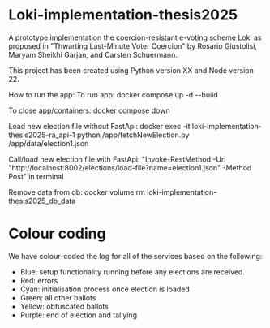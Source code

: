 # Loki-implementation-thesis2025

A prototype implementation the coercion-resistant e-voting scheme Loki as proposed in "Thwarting Last-Minute Voter Coercion" by Rosario Giustolisi, Maryam Sheikhi Garjan, and Carsten Schuermann.

This project has been created using Python version XX and Node version 22.

How to run the app:
To run app:
docker compose up -d --build

To close app/containers:
docker compose down

Load new election file without FastApi: docker exec -it loki-implementation-thesis2025-ra_api-1 python /app/fetchNewElection.py /app/data/election1.json

Call/load new election file with FastApi: "Invoke-RestMethod -Uri "http://localhost:8002/elections/load-file?name=election1.json" -Method Post" in terminal

Remove data from db: docker volume rm loki-implementation-thesis2025_db_data

# Colour coding

We have colour-coded the log for all of the services based on the following:

- Blue: setup functionality running before any elections are received.
- Red: errors
- Cyan: initialisation process once election is loaded
- Green: all other ballots
- Yellow: obfuscated ballots
- Purple: end of election and tallying
